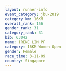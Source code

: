 ```yaml
---
layout: runner-info 
event_category: jbu-2019 
category_km: 16KM  
overall_rank: 156
gender_rank: 31
category_rank: 31
bib: 63042
name: IRENE LIM PF
category: 16KM Women Open
gender: Female
race_time: 3-11-09
country: Singapore
---
```

